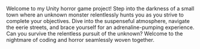 Welcome to my Unity horror game project! Step into the darkness of a small town where an unknown monster relentlessly hunts you as you strive to complete your objectives. Dive into the suspenseful atmosphere, navigate the eerie streets, and brace yourself for an adrenaline-pumping experience. Can you survive the relentless pursuit of the unknown? Welcome to the nightmare of coding and horror seamlessly woven together.
